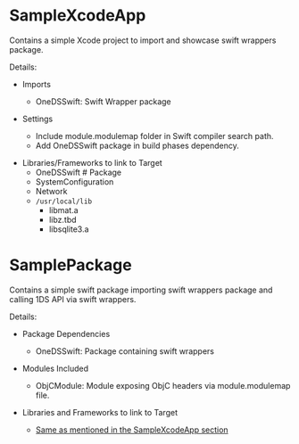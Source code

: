# SampleXcodeApp

Contains a simple Xcode project to import and showcase swift wrappers package.

Details:
- Imports
    - OneDSSwift: Swift Wrapper package

- Settings
    - Include module.modulemap folder in Swift compiler search path.
    - Add OneDSSwift package in build phases dependency.

<a name="to-be-linked"></a>
- Libraries/Frameworks to link to Target
    - OneDSSwift # Package
    - SystemConfiguration
    - Network
    - `/usr/local/lib`
        - libmat.a
        - libz.tbd
        - libsqlite3.a


# SamplePackage

Contains a simple swift package importing swift wrappers package and calling 1DS API via swift wrappers.

Details:
- Package Dependencies
    - OneDSSwift: Package containing swift wrappers

- Modules Included
    - ObjCModule: Module exposing ObjC headers via module.modulemap file.

- Libraries and Frameworks to link to Target
    - [Same as mentioned in the SampleXcodeApp section](#to-be-linked)